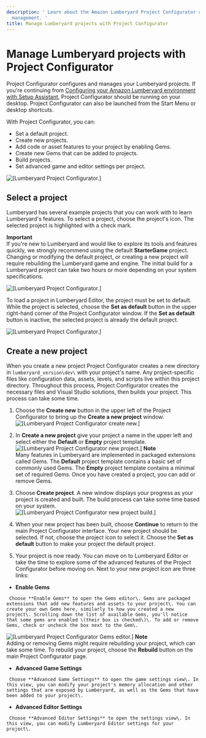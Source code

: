 ```yaml
---
description: ' Learn about the Amazon Lumberyard Project Configurator and basic project
  management. '
title: Manage Lumberyard projects with Project Configurator
---
```

# Manage Lumberyard projects with Project Configurator<a name="wg-project-configurator"></a>

Project Configurator configures and manages your Lumberyard projects\. If you're continuing from [Configuring your Amazon Lumberyard environment with Setup Assistant](wg-setup-assistant.md), Project Configurator should be running on your desktop\. Project Configurator can also be launched from the Start Menu or desktop shortcuts\.

With Project Configurator, you can:
+ Set a default project\.
+ Create new projects\.
+ Add code or asset features to your project by enabling Gems\.
+ Create new Gems that can be added to projects\.
+ Build projects\.
+ Set advanced game and editor settings per project\.

![\[Lumberyard Project Configurator.\]](/images/welcomeguide/ui-project-configurator-1.24.png)

## Select a project<a name="project-select"></a>

Lumberyard has several example projects that you can work with to learn Lumberyard's features\. To select a project, choose the project's icon\. The selected project is highlighted with a check mark\.

**Important**  
If you're new to Lumberyard and would like to explore its tools and features quickly, we strongly recommend using the default **StarterGame** project\. Changing or modifying the default project, or creating a new project will require rebuilding the Lumberyard game and engine\. The initial build for a Lumberyard project can take two hours or more depending on your system specifications\.

![\[Lumberyard Project Configurator.\]](/images/welcomeguide/ui-pc-set-active-1.24.png)

To load a project in Lumberyard Editor, the project must be set to default\. While the project is selected, choose the **Set as default** button in the upper right\-hand corner of the Project Configurator window\. If the **Set as default** button is inactive, the selected project is already the default project\.

![\[Lumberyard Project Configurator.\]](/images/welcomeguide/ui-pc-set-default-1.24.png)

## Create a new project<a name="project-create"></a>

When you create a new project Project Configurator creates a new directory in `lumberyard_version\dev\` with your project's name\. Any project\-specific files like configuration data, assets, levels, and scripts live within this project directory\. Throughout this process, Project Configurator creates the necessary files and Visual Studio solutions, then builds your project\. This process can take some time\.

1.  Choose the **Create new** button in the upper left of the Project Configurator to bring up the **Create a new project** window\.   
![\[Lumberyard Project Configurator create new.\]](/images/welcomeguide/ui-pc-create-new-1.24.png)

1.  In **Create a new project** give your project a name in the upper left and select either the **Default** or **Empty** project template\.   
![\[Lumberyard Project Configurator new project.\]](/images/welcomeguide/ui-pc-new-project-1.23.png)
**Note**  
Many features in Lumberyard are implemented in packaged extensions called Gems\. The **Default** project template contains a basic set of commonly used Gems\. The **Empty** project template contains a minimal set of required Gems\. Once you have created a project, you can add or remove Gems\.

1.  Choose **Create project**\. A new window displays your progress as your project is created and built\. The build process can take some time based on your system\.   
![\[Lumberyard Project Configurator new project build.\]](/images/welcomeguide/ui-pc-project-build-1.24.png)

1.  When your new project has been built, choose **Continue** to return to the main Project Configurator interface\. Your new project should be selected\. If not, choose the project icon to select it\. Choose the **Set as default** button to make your project the default project\. 

1.  Your project is now ready\. You can move on to Lumberyard Editor or take the time to explore some of the advanced features of the Project Configurator before moving on\. Next to your new project icon are three links: 
   +  **Enable Gems** 

     Choose **Enable Gems** to open the Gems editor\. Gems are packaged extensions that add new features and assets to your project\. You can create your own Gems here, similarly to how you created a new project\. Scrolling down the list of available Gems, you'll notice that some gems are enabled \(their box is checked\)\. To add or remove Gems, check or uncheck the box next to the Gem\.  
![\[Lumberyard Project Configurator Gems editor.\]](/images/welcomeguide/ui-pc-gems-1.23.png)
**Note**  
Adding or removing Gems might require rebuilding your project, which can take some time\. To rebuild your project, choose the **Rebuild** button on the main Project Configurator page\.
   +  **Advanced Game Settings** 

     Choose **Advanced Game Settings** to open the game settings view\. In this view, you can modify your project's memory allocation and other settings that are exposed by Lumberyard, as well as the Gems that have been added to your project\.
   +  **Advanced Editor Settings** 

     Choose **Advanced Editor Settings** to open the settings view\. In this view, you can modify Lumberyard Editor settings for your project\.